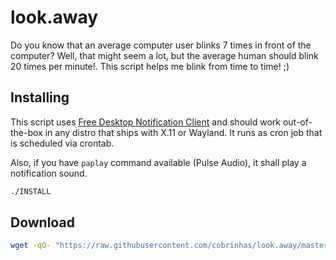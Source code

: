 # look.away

Do you know that an average computer user blinks 7 times in front of the computer? Well, that might seem a lot, but the average human should blink 20 times per minute!. This script helps me blink from time to time! ;)

## Installing

This script uses [Free Desktop Notification Client](https://specifications.freedesktop.org/notification-spec/notification-spec-latest.html) and should work out-of-the-box in any distro that ships with X.11 or Wayland. It runs as cron job that is scheduled via crontab.

Also, if you have `paplay` command available (Pulse Audio), it shall play a notification sound.

```bash
./INSTALL
```

## Download

```bash
wget -qO- "https://raw.githubusercontent.com/cobrinhas/look.away/master/DOWNLOAD" | bash
```
